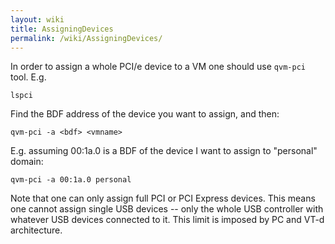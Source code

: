 ```yaml
---
layout: wiki
title: AssigningDevices
permalink: /wiki/AssigningDevices/
---
```


In order to assign a whole PCI/e device to a VM one should use ```qvm-pci``` tool. E.g.

``` {.wiki}
lspci
```

Find the BDF address of the device you want to assign, and then:

``` {.wiki}
qvm-pci -a <bdf> <vmname>
```

E.g. assuming 00:1a.0 is a BDF of the device I want to assign to "personal" domain:

``` {.wiki}
qvm-pci -a 00:1a.0 personal
```

Note that one can only assign full PCI or PCI Express devices. This means one cannot assign single USB devices -- only the whole USB controller with whatever USB devices connected to it. This limit is imposed by PC and VT-d architecture.
